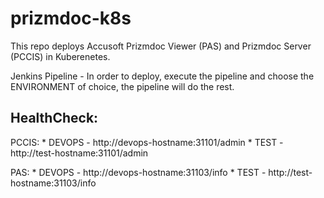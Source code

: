 # prizmdoc-k8s 

This repo deploys Accusoft Prizmdoc Viewer (PAS) and Prizmdoc Server (PCCIS) in Kuberenetes. 

Jenkins Pipeline - In order to deploy, execute the pipeline and choose the ENVIRONMENT of choice, the pipeline will do the rest.

## HealthCheck:
PCCIS:
    * DEVOPS    - http://devops-hostname:31101/admin
    * TEST      - http://test-hostname:31101/admin

PAS: 
    * DEVOPS    - http://devops-hostname:31103/info
    * TEST      - http://test-hostname:31103/info


